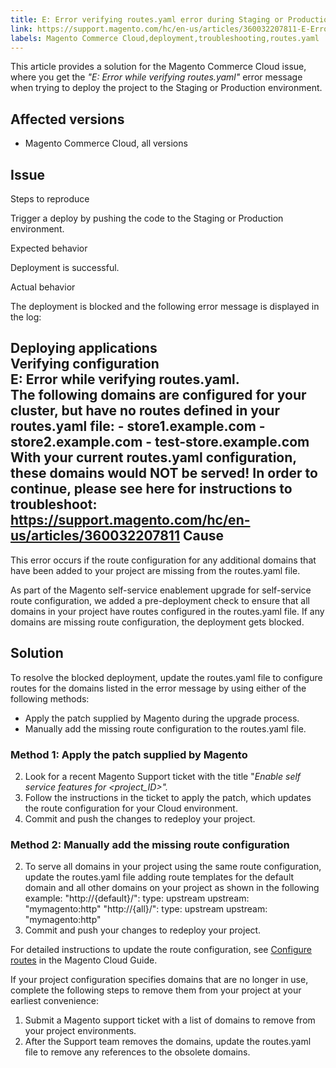 ```yaml
---
title: E: Error verifying routes.yaml error during Staging or Production deploy
link: https://support.magento.com/hc/en-us/articles/360032207811-E-Error-verifying-routes-yaml-error-during-Staging-or-Production-deploy
labels: Magento Commerce Cloud,deployment,troubleshooting,routes.yaml
---
```


This article provides a solution for the Magento Commerce Cloud issue, where you get the *"E: Error while verifying routes.yaml"* error message when trying to deploy the project to the Staging or Production environment. 

 Affected versions
-----------------

 
 * Magento Commerce Cloud, all versions
 
 Issue
-----

 Steps to reproduce

 Trigger a deploy by pushing the code to the Staging or Production environment.

 Expected behavior

 Deployment is successful. 

 Actual behavior

 The deployment is blocked and the following error message is displayed in the log: 

 Deploying applications  
 Verifying configuration  
 E: Error while verifying routes.yaml.   
The following domains are configured for your cluster, but have no routes defined in your routes.yaml file: - store1.example.com - store2.example.com - test-store.example.com With your current routes.yaml configuration, these domains would NOT be served! In order to continue, please see here for instructions to troubleshoot: https://support.magento.com/hc/en-us/articles/360032207811 Cause
-----

 This error occurs if the route configuration for any additional domains that have been added to your project are missing from the routes.yaml file.

 As part of the Magento self-service enablement upgrade for self-service route configuration, we added a pre-deployment check to ensure that all domains in your project have routes configured in the routes.yaml file. If any domains are missing route configuration, the deployment gets blocked.

 Solution
--------

 To resolve the blocked deployment, update the routes.yaml file to configure routes for the domains listed in the error message by using either of the following methods:

 
 * Apply the patch supplied by Magento during the upgrade process.
 * Manually add the missing route configuration to the routes.yaml file.
 
 ### Method 1: Apply the patch supplied by Magento

 
 2. Look for a recent Magento Support ticket with the title "*Enable self service features for <project\_ID>".* 
 4. Follow the instructions in the ticket to apply the patch, which updates the route configuration for your Cloud environment.
 6. Сommit and push the changes to redeploy your project.
 
 ### Method 2: Manually add the missing route configuration

 
 2. To serve all domains in your project using the same route configuration, update the routes.yaml file adding route templates for the default domain and all other domains on your project as shown in the following example:  "http://{default}/": type: upstream upstream: "mymagento:http" "http://{all}/": type: upstream upstream: "mymagento:http"  
 4. Сommit and push your changes to redeploy your project.
 
 For detailed instructions to update the route configuration, see [Configure routes](https://devdocs.magento.com/guides/v2.3/cloud/project/project-conf-files_routes.html) in the Magento Cloud Guide.

 If your project configuration specifies domains that are no longer in use, complete the following steps to remove them from your project at your earliest convenience:  
 1. Submit a Magento support ticket with a list of domains to remove from your project environments.  
 2. After the Support team removes the domains, update the routes.yaml file to remove any references to the obsolete domains.

